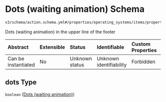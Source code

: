 # Dots (waiting animation) Schema

```txt
v3/schema/action.schema.yml#/properties/operating_systems/items/properties/steps/items/properties/actions/items/oneOf/1/properties/core:info/properties/dots
```

Dots (waiting animation) in the upper line of the footer

| Abstract            | Extensible | Status         | Identifiable            | Custom Properties | Additional Properties | Access Restrictions | Defined In                                                          |
| :------------------ | :--------- | :------------- | :---------------------- | :---------------- | :-------------------- | :------------------ | :------------------------------------------------------------------ |
| Can be instantiated | No         | Unknown status | Unknown identifiability | Forbidden         | Allowed               | none                | [device.schema.json*](../device.schema.json "open original schema") |

## dots Type

`boolean` ([Dots (waiting animation)](device-properties-operating-systems-operating-system-properties-steps-step-properties-group-step-action-oneof-coreinfo-action-properties-coreinfo-action-properties-dots-waiting-animation.md))
